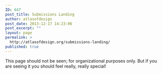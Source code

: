 ```yaml
---
ID: 647
post_title: Submissions Landing
author: atlasofdesign
post_date: 2013-12-17 14:23:06
post_excerpt: ""
layout: page
permalink: >
  http://atlasofdesign.org/submissions-landing/
published: true
---
```

This page should not be seen; for organizational purposes only. But if you are seeing it you should feel really, really special!